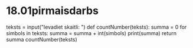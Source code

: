 # 18.01pirmaisdarbs
teksts = input("Ievadiet skaitli: ")
def countNumber(teksts):
  summa = 0
  for simbols in teksts:
    summa = summa + int(simbols)
    print(summa)
  return summa
countNumber(teksts)

